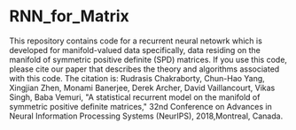 # RNN_for_Matrix
This repository contains code for a recurrent neural netowrk which is developed for manifold-valued data specifically, data residing on the manifold of symmetric positive definite (SPD) matrices.
If you use this code, please cite our paper that describes the theory and algorithms associated with this code. The citation is:         Rudrasis Chakraborty, Chun-Hao Yang, Xingjian Zhen, Monami Banerjee, Derek Archer, David Vaillancourt, Vikas Singh, Baba Vemuri, "A statistical recurrent model on the manifold of symmetric positive definite matrices," 32nd Conference on Advances in Neural Information Processing Systems (NeurIPS), 2018,Montreal, Canada. 
